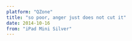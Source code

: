 ```yaml
---
platform: "QZone"
title: "so poor, anger just does not cut it"
date: 2014-10-16
from: "iPad Mini Silver"
---
```

